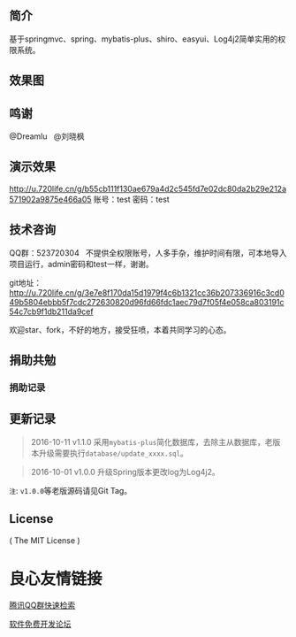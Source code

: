 ## 简介
 
基于springmvc、spring、mybatis-plus、shiro、easyui、Log4j2简单实用的权限系统。
 

## 效果图
 
 
 
 
 
 
 
 
 
 
 
 
 
 
 

## 鸣谢
 
 @Dreamlu &nbsp;
 @刘晓枫 
 

## 演示效果
 
 http://u.720life.cn/g/b55cb111f130ae679a4d2c545fd7e02dc80da2b29e212a571902a9875e466a05   账号：test 密码：test
 

## 技术咨询
 
QQ群：523720304 &nbsp; 不提供全权限账号，人多手杂，维护时间有限，可本地导入项目运行，admin密码和test一样，谢谢。
 
 
git地址： http://u.720life.cn/g/3e7e8f170da15d1979f4c6b1321cc36b207336916c3cd049b5804ebbb5f7cdc272630820d96fd66fdc1aec79d7f05f4e058ca803191c54c7cb9f1db211da9cef  
 
 
欢迎star、fork，不好的地方，接受狂喷，本着共同学习的心态。
 

## 捐助共勉
 
 
 
 

### 捐助记录



## 更新记录
> 2016-10-11 v1.1.0 采用`mybatis-plus`简化数据库，去除主从数据库，老版本升级需要执行`database/update_xxxx.sql`。

> 2016-10-01 v1.0.0 升级Spring版本更改log为Log4j2。

`注`: `v1.0.0`等老版源码请见Git Tag。

## License

( The MIT License )


 # 良心友情链接

[腾讯QQ群快速检索](http://u.720life.cn/s/8cf73f7c)

[软件免费开发论坛](http://u.720life.cn/s/bbb01dc0)